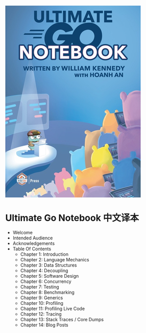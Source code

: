 ![](static/ultimate-go-notebook-cover-github.jpg)

# Ultimate Go Notebook 中文译本
    
- Welcome
- Intended Audience
- Acknowledgements
- Table Of Contents
    - Chapter 1: Introduction
    - Chapter 2: Language Mechanics
    - Chapter 3: Data Structures
    - Chapter 4: Decoupling
    - Chapter 5: Software Design
    - Chapter 6: Concurrency
    - Chapter 7: Testing
    - Chapter 8: Benchmarking
    - Chapter 9: Generics
    - Chapter 10: Profiling
    - Chapter 11: Profiling Live Code
    - Chapter 12: Tracing
    - Chapter 13: Stack Traces / Core Dumps
    - Chapter 14: Blog Posts
